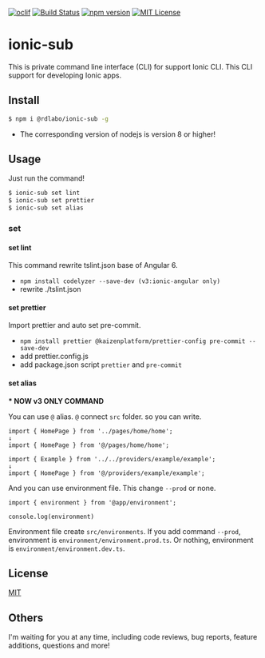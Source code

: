 [![oclif](https://img.shields.io/badge/cli-oclif-brightgreen.svg)](https://oclif.io)
[![Build Status](https://travis-ci.org/rdlabo/ionic-sub-cli.svg?branch=master)](https://travis-ci.org/rdlabo/ionic-sub-cli)
[![npm version](https://badge.fury.io/js/%40rdlabo%2Fionic-sub.svg)](https://badge.fury.io/js/%40rdlabo%2Fionic-sub)
[![MIT License](http://img.shields.io/badge/license-MIT-blue.svg?style=flat)](LICENSE)

# ionic-sub
This is private command line interface (CLI) for support Ionic CLI. 
This CLI support for developing Ionic apps.

## Install
```bash
$ npm i @rdlabo/ionic-sub -g
```

- The corresponding version of nodejs is version 8 or higher!

## Usage

Just run the command!

```bash
$ ionic-sub set lint
$ ionic-sub set prettier
$ ionic-sub set alias
```

### set
#### set lint
This command rewrite tslint.json base of Angular 6.

- `npm install codelyzer --save-dev (v3:ionic-angular only)`
- rewrite ./tslint.json

#### set prettier

Import prettier and auto set pre-commit.

- `npm install prettier @kaizenplatform/prettier-config pre-commit --save-dev`
- add prettier.config.js
- add package.json script `prettier` and `pre-commit`

#### set alias
__* NOW v3 ONLY COMMAND__

You can use `@` alias. `@` connect `src` folder. so you can write.

```
import { HomePage } from '../pages/home/home';
↓
import { HomePage } from '@/pages/home/home';
```

```
import { Example } from '../../providers/example/example';
↓
import { HomePage } from '@/providers/example/example';
```

And you can use environment file. This change `--prod` or none.

```
import { environment } from '@app/environment';

console.log(environment)
```

Environment file create `src/environments`. If you add command `--prod`, environment is `environment/environment.prod.ts`. 
Or nothing, environment is `environment/environment.dev.ts`.



## License
[MIT](https://github.com/k-kuwahara/ja-greetings/blob/master/LICENSE)


## Others
I'm waiting for you at any time, including code reviews, bug reports, feature additions, questions and more!
